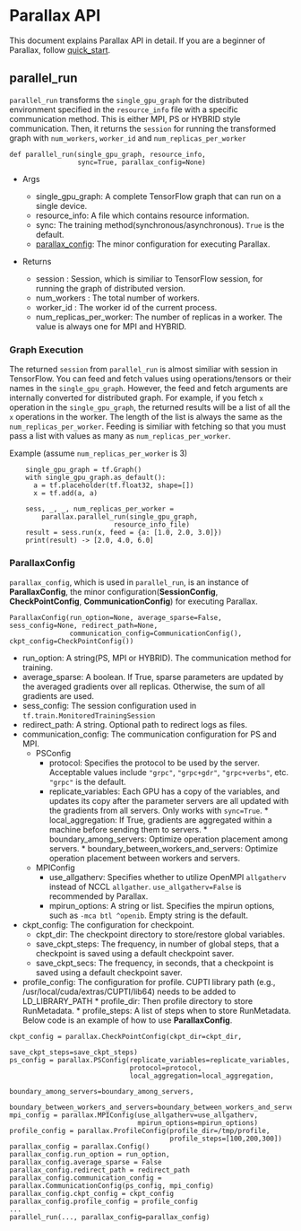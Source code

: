 # Parallax API
This document explains Parallax API in detail. If you are a beginner of Parallax, follow [quick_start](quick_start.md).

## parallel_run

`parallel_run` transforms the `single_gpu_graph` for the distributed environment specified in the `resource_info` file with a specific communication method. This is either MPI, PS or HYBRID style communication. Then, it returns the `session` for running the transformed graph with `num_workers`, `worker_id` and `num_replicas_per_worker`
``` shell
def parallel_run(single_gpu_graph, resource_info,
                 sync=True, parallax_config=None)
```
* Args
  * single_gpu_graph: A complete TensorFlow graph that can run on a single device.
  * resource_info: A file which contains resource information.
  * sync: The training method(synchronous/asynchronous). `True` is the default.
  * [parallax_config](#parallaxconfig): The minor configuration for executing Parallax.

* Returns
  * session : Session, which is similiar to TensorFlow session, for running the graph of distributed version.
  * num_workers : The total number of workers.
  * worker_id : The worker id of the current process.
  * num_replicas_per_worker: The number of replicas in a worker. The value is always one for MPI and HYBRID.

### Graph Execution
The returned `session` from `parallel_run` is almost similiar with session in TensorFlow. You can feed and fetch values using operations/tensors or their names in the `single_gpu_graph`. However, the feed and fetch arguments are internally converted for distributed graph. For example, if you fetch `x` operation in the `single_gpu_graph`, the returned results will be a list of all the `x` operations in the worker. The length of the list is always the same as the `num_replicas_per_worker`. Feeding is similiar with fetching so that you must pass a list with values as many as `num_replicas_per_worker`.

Example (assume `num_replicas_per_worker` is 3)
```shell
    single_gpu_graph = tf.Graph()
    with single_gpu_graph.as_default():
      a = tf.placeholder(tf.float32, shape=[])
      x = tf.add(a, a)
      
    sess, _, _, num_replicas_per_worker = 
        parallax.parallel_run(single_gpu_graph,
	                      resource_info_file)
    result = sess.run(x, feed = {a: [1.0, 2.0, 3.0]})
    print(result) -> [2.0, 4.0, 6.0]
```

### ParallaxConfig
`parallax_config`, which is used in `parallel_run`, is an instance of **ParallaxConfig**, the minor configuration(**SessionConfig**, **CheckPointConfig**, **CommunicationConfig**) for executing Parallax.

```shell
ParallaxConfig(run_option=None, average_sparse=False, sess_config=None, redirect_path=None, 
               communication_config=CommunicationConfig(), ckpt_config=CheckPointConfig())
```

* run_option:  A string(PS, MPI or HYBRID). The communication method for training.
* average_sparse: A boolean. If True, sparse parameters are updated by the averaged gradients over all replicas. Otherwise, the sum of all gradients are used.
* sess_config: The session configuration used in `tf.train.MonitoredTrainingSession`
* redirect_path: A string. Optional path to redirect logs as files.
* communication_config: The communication configuration for PS and MPI.
	* PSConfig
		* protocol: Specifies the protocol to be used by the server. Acceptable values include `"grpc"`, `"grpc+gdr"`, `"grpc+verbs"`, etc. `"grpc"` is the default.
		* replicate_variables: Each GPU has a copy of the variables, and updates its copy after the parameter servers are all updated with the gradients from all servers. Only works with `sync=True`.
                * local_aggregation: If True, gradients are aggregated within a machine before sending them to servers.
                * boundary_among_servers: Optimize operation placement among servers.
                * boundary_between_workers_and_servers: Optimize operation placement between workers and servers.
	* MPIConfig
		* use_allgatherv: Specifies whether to utilize OpenMPI `allgatherv` instead of NCCL `allgather`. `use_allgatherv=False` is recommended by Parallax.
		* mpirun_options: A string or list. Specifies the mpirun options, such as `-mca btl ^openib`. Empty string is the default.
* ckpt_config: The configuration for checkpoint.
	* ckpt_dir: The checkpoint directory to store/restore global variables.
	* save_ckpt_steps: The frequency, in number of global steps, that a checkpoint is saved using a default checkpoint saver.
	* save_ckpt_secs: The frequency, in seconds, that a checkpoint is saved using a default checkpoint saver.
* profile_config: The configuration for profile. CUPTI library path (e.g., /usr/local/cuda/extras/CUPTI/lib64) needs to be added to LD_LIBRARY_PATH
        * profile_dir: Then profile directory to store RunMetadata.
        * profile_steps: A list of steps when to store RunMetadata.
Below code is an example of how to use **ParallaxConfig**.
```
ckpt_config = parallax.CheckPointConfig(ckpt_dir=ckpt_dir,
                                        save_ckpt_steps=save_ckpt_steps)
ps_config = parallax.PSConfig(replicate_variables=replicate_variables,
                              protocol=protocol,
                              local_aggregation=local_aggregation,
                              boundary_among_servers=boundary_among_servers,
                              boundary_between_workers_and_servers=boundary_between_workers_and_servers)
mpi_config = parallax.MPIConfig(use_allgatherv=use_allgatherv,
                                mpirun_options=mpirun_options)
profile_config = parallax.ProfileConfig(profile_dir=/tmp/profile,
                                        profile_steps=[100,200,300])
parallax_config = parallax.Config()
parallax_config.run_option = run_option,
parallax_config.average_sparse = False
parallax_config.redirect_path = redirect_path
parallax_config.communication_config = parallax.CommunicationConfig(ps_config, mpi_config)
parallax_config.ckpt_config = ckpt_config
parallax_config.profile_config = profile_config
...
parallel_run(..., parallax_config=parallax_config)
```
